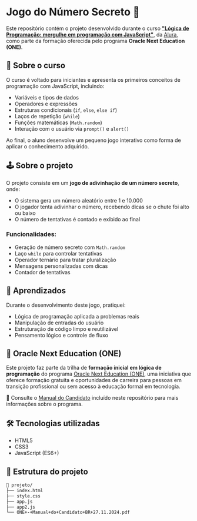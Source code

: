 # Jogo do Número Secreto 🎯

Este repositório contém o projeto desenvolvido durante o curso [**"Lógica de Programação: mergulhe em programação com JavaScript"**](https://cursos.alura.com.br/course/logica-programacao-mergulhe-programacao-javascript), da [Alura](https://www.alura.com.br/), como parte da formação oferecida pelo programa **Oracle Next Education (ONE)**.

## 📘 Sobre o curso

O curso é voltado para iniciantes e apresenta os primeiros conceitos de programação com JavaScript, incluindo:

- Variáveis e tipos de dados
- Operadores e expressões
- Estruturas condicionais (`if`, `else`, `else if`)
- Laços de repetição (`while`)
- Funções matemáticas (`Math.random`)
- Interação com o usuário via `prompt()` e `alert()`

Ao final, o aluno desenvolve um pequeno jogo interativo como forma de aplicar o conhecimento adquirido.

## 🕹️ Sobre o projeto

O projeto consiste em um **jogo de adivinhação de um número secreto**, onde:

- O sistema gera um número aleatório entre 1 e 10.000
- O jogador tenta adivinhar o número, recebendo dicas se o chute foi alto ou baixo
- O número de tentativas é contado e exibido ao final

### Funcionalidades:

- Geração de número secreto com `Math.random`
- Laço `while` para controlar tentativas
- Operador ternário para tratar pluralização
- Mensagens personalizadas com dicas
- Contador de tentativas

## 🧠 Aprendizados

Durante o desenvolvimento deste jogo, pratiquei:

- Lógica de programação aplicada a problemas reais
- Manipulação de entradas do usuário
- Estruturação de código limpo e reutilizável
- Pensamento lógico e controle de fluxo

## 🚀 Oracle Next Education (ONE)

Este projeto faz parte da trilha de **formação inicial em lógica de programação** do programa [Oracle Next Education (ONE)](https://www.oracle.com/br/education/oracle-next-education/), uma iniciativa que oferece formação gratuita e oportunidades de carreira para pessoas em transição profissional ou sem acesso à educação formal em tecnologia.

📎 Consulte o [Manual do Candidato](./ONE+-+Manual+do+Candidato+BR+27.11.2024.pdf) incluído neste repositório para mais informações sobre o programa.

## 🛠 Tecnologias utilizadas

- HTML5
- CSS3
- JavaScript (ES6+)

## 📂 Estrutura do projeto

```bash
📁 projeto/
├── index.html
├── style.css
├── app.js
├── app2.js
└── ONE+-+Manual+do+Candidato+BR+27.11.2024.pdf
